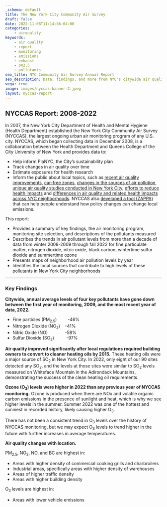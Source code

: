 ```yaml
---
_schema: default
title: The New York City Community Air Survey
draft: false
date: 2022-11-08T11:14:56-04:00
categories:
    - airquality
keywords:
    - air quality
    - report
    - monitoring
    - emissions
    - exhaust
    - pm2.5
    - pollutants
seo_title: NYC Community Air Survey Annual Report
seo_description: Data, findings, and more from NYC's citywide air quality monitoring program.
vega: true
image: images/nyccas-banner-2.jpeg
layout: nyccas-report
---
```

## NYCCAS Report: 2008-2022

In 2007, the New York City Department of Health and Mental Hygiene (Health Department) established the New York City Community Air Survey (NYCCAS), the largest ongoing urban air monitoring program of any U.S. city. NYCCAS, which began collecting data in December 2008, is a collaboration between the Health Department and Queens College of the City University of New York and provides data to:

* Help inform PlaNYC, the City’s sustainability plan
* Track changes in air quality over time
* Estimate exposures for health research
* Inform the public about local topics, such as&nbsp;[recent air quality improvements](./../../data-stories/breatheeasy/), [car-free zones](./../../data-stories/aqts/), [changes in the sources of air pollution](./../../data-stories/aq-cooking/), [unique air quality studies conducted in New York City](./../../data-stories/aqsnapshots/), [efforts to reduce health impacts](./../../data-stories/hia/) and [differences in air quality and related health impacts across NYC neighborhoods](./../../data-stories/aq2/). NYCCAS also <a target="_blank" rel="noopener" href="https://a816-dohbesp.nyc.gov/IndicatorPublic/data-stories/zappa/">developed a tool (ZAPPA)</a> that can help people understand how policy changes can change local emissions.

This report:

* Provides a summary of key findings, the air monitoring program, monitoring site selection, and descriptions of the pollutants measured
* Describes the trends in air pollutant levels from more than a decade of data from winter 2008-2009 through fall 2022 for fine particulate matter, nitrogen dioxide, nitric oxide, black carbon, wintertime sulfur dioxide and summertime ozone
* Presents maps of neighborhood air pollution levels by year
* Identifies the local sources that contribute to high levels of these pollutants in New York City neighborhoods

---

### Key Findings

**Citywide, annual average levels of four key pollutants have gone down between the first year of monitoring, 2009, and the most recent year of data, 2022.**

* Fine particles (PM<sub>2.5</sub>)&nbsp; &nbsp; &nbsp; &nbsp; &nbsp;-46%
* Nitrogen Dioxide (NO<sub>2</sub>)&nbsp; &nbsp; -41%
* Nitric Oxide (NO)&nbsp; &nbsp; &nbsp; &nbsp; &nbsp; &nbsp; &nbsp; -58%
* Sulfur Dioxide (SO<sub>2</sub>)&nbsp; &nbsp; &nbsp; &nbsp; &nbsp; -97%

**Air quality improved significantly after local regulations required building owners to convert to cleaner heating oils by 2015.** These heating oils were a major source of SO<sub>2</sub> in New York City. In 2022, only eight of our 90 sites detected any SO<sub>2</sub>, and the levels at those sites were similar to SO<sub>2</sub> levels measured on Whiteface Mountain in the Adirondack Mountains, demonstrating the success of the clean heating oil requirements.

**Ozone (O<sub>3</sub>) levels were higher in 2022 than any previous year of NYCCAS monitoring.** Ozone is produced when there are NOx and volatile organic carbon emissions in the presence of sunlight and heat, which is why we see higher levels in the summer. Summer 2022 was one of the hottest and sunniest in recorded history, likely causing higher O<sub>3</sub>.&nbsp;

There has not been a consistent trend in O<sub>3</sub> levels over the history of NYCCAS monitoring, but we may expect O<sub>3</sub> levels to trend higher in the future with further increases in average temperatures.

**Air quality changes with location.**

PM<sub>2.5</sub>, NO<sub>2</sub>, NO, and BC are highest in:

* Areas with higher density of commercial cooking grills and charbroilers
* Industrial areas, specifically areas with higher density of warehouses
* Areas of higher traffic density
* Areas with higher building density

O<sub>3</sub>&nbsp;levels are highest in:

* Areas with lower vehicle emissions